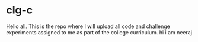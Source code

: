 # clg-c

Hello all. This is the repo where I will upload all code and challenge experiments assigned to me as part of the college curriculum.
hi i am neeraj